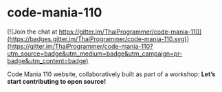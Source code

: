 # code-mania-110

[![Join the chat at https://gitter.im/ThaiProgrammer/code-mania-110](https://badges.gitter.im/ThaiProgrammer/code-mania-110.svg)](https://gitter.im/ThaiProgrammer/code-mania-110?utm_source=badge&utm_medium=badge&utm_campaign=pr-badge&utm_content=badge)

Code Mania 110 website, collaboratively built as part of a workshop:
__Let’s start contributing to open source!__
